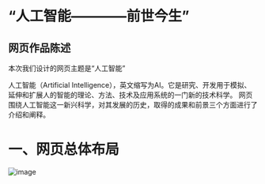 “人工智能————前世今生”
=====================
网页作品陈述
-----------

本次我们设计的网页主题是“人工智能”

人工智能（Artificial Intelligence），英文缩写为AI。它是研究、开发用于模拟、延伸和扩展人的智能的理论、方法、技术及应用系统的一门新的技术科学。
网页围绕人工智能这一新兴科学，对其发展的历史，取得的成果和前景三个方面进行了介绍和阐释。

一、网页总体布局
===============
![image](https://github.com/CofJus/HTML-CSS/raw/master/demo/images/网页布局.png)
